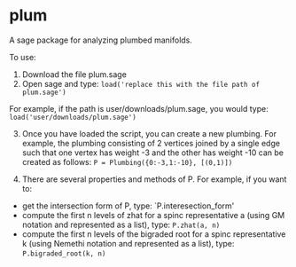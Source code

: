 # plum
A sage package for analyzing plumbed manifolds.

To use: 

1. Download the file plum.sage
2. Open sage and type: `load('replace this with the file path of plum.sage')`

For example, if the path is user/downloads/plum.sage, you would type: `load('user/downloads/plum.sage')`

3. Once you have loaded the script, you can create a new plumbing. For example, the plumbing consisting of 2 vertices joined by a single
    edge such that one vertex has weight -3 and the other has weight -10 can be created as follows: `P = Plumbing({0:-3,1:-10}, [(0,1)])`

4. There are several properties and methods of P. For example, if you want to:
- get the intersection form of P, type: `P.interesection_form'
- compute the first n levels of zhat for a spinc representative a (using GM notation and represented as a list), type: `P.zhat(a, n)`
- compute the first n levels of the bigraded root for a spinc representative k (using Nemethi notation and represented as a list), type: `P.bigraded_root(k, n)`
 
